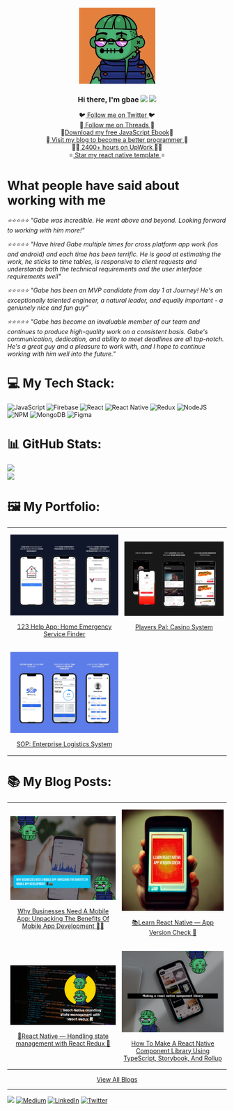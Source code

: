 <p align="center">
  <a href="#"><img width="175px" height="auto" src="https://github.com/daboigbae/images/blob/main/avatar_gabe.JPG?fit=max&w=600" /></a>
</p>
<h3 align="center">Hi there, I'm gbae <img src="https://media.giphy.com/media/hvRJCLFzcasrR4ia7z/giphy.gif" width="28"> <img src="https://emojis.slackmojis.com/emojis/images/1531849430/4246/blob-sunglasses.gif?1531849430" width="28"/>
</h3>

<p align="center">
  🐦<a href="https://twitter.com/daboigbae"> Follow me on Twitter </a>🐦<br/>
  🧵<a href="https://www.threads.net/@daboigbae"> Follow me on Threads </a>🧵<br/>
  📙<a href="https://digitalartdealers.net/javascript">Download my free JavaScript Ebook</a>📙<br/>
  📖<a href="https://digitalartdealers.net/blog/"> Visit my blog to become a better programmer </a>📖<br/>
  👩‍💻<a href="https://www.upwork.com/freelancers/~015773f64f7207d879"> 2400+ hours on UpWork </a>👩‍💻<br/>
  ⭐<a href="https://github.com/daboigbae/react-native-template"> Star my react native template </a>⭐<br/>
</p>

# What people have said about working with me 
  <p><i>⭐⭐⭐⭐⭐ "Gabe was incredible. He went above and beyond. Looking forward to working with him more!"</i></p>
  <p><i>⭐⭐⭐⭐⭐ "Have hired Gabe multiple times for cross platform app work (ios and android) and each time has been terrific. He is good at estimating the work, he sticks to time tables, is responsive to client requests and understands both the technical requirements and the user interface requirements well"</i></p>
  <p><i>⭐⭐⭐⭐⭐ "Gabe has been an MVP candidate from day 1 at Journey! He's an exceptionally talented engineer, a natural leader, and equally important - a geniunely nice and fun guy"</i></p>
  <p><i>⭐⭐⭐⭐⭐ "Gabe has become an invaluable member of our team and continues to produce high-quality work on a consistent basis. Gabe's communication, dedication, and ability to meet deadlines are all top-notch. He's a great guy and a pleasure to work with, and I hope to continue working with him well into the future."</i></p>
  
# 💻 My Tech Stack:
![JavaScript](https://img.shields.io/badge/javascript-%23323330.svg?style=for-the-badge&logo=javascript&logoColor=%23F7DF1E) ![Firebase](https://img.shields.io/badge/firebase-%23039BE5.svg?style=for-the-badge&logo=firebase) ![React](https://img.shields.io/badge/react-%2320232a.svg?style=for-the-badge&logo=react&logoColor=%2361DAFB) ![React Native](https://img.shields.io/badge/react_native-%2320232a.svg?style=for-the-badge&logo=react&logoColor=%2361DAFB) ![Redux](https://img.shields.io/badge/redux-%23593d88.svg?style=for-the-badge&logo=redux&logoColor=white) ![NodeJS](https://img.shields.io/badge/node.js-6DA55F?style=for-the-badge&logo=node.js&logoColor=white) ![NPM](https://img.shields.io/badge/NPM-%23000000.svg?style=for-the-badge&logo=npm&logoColor=white) ![MongoDB](https://img.shields.io/badge/MongoDB-%234ea94b.svg?style=for-the-badge&logo=mongodb&logoColor=white) 	![Figma](https://img.shields.io/badge/figma-%23F24E1E.svg?style=for-the-badge&logo=figma&logoColor=white)

# 📊 GitHub Stats:
![](https://github-readme-stats.vercel.app/api?username=daboigbae&theme=radical&hide_border=false&include_all_commits=true&count_private=true)<br/>
![](https://github-readme-streak-stats.herokuapp.com/?user=daboigbae&theme=radical&hide_border=false)<br/>

# 🖼️ My Portfolio:
<table border="0">
 <tr>
    <td>
		<p align="center">
			<img src="https://github.com/daboigbae/images/blob/main/FqkzPgzaEAAzTph.jpeg" width="100%" />
			<p align="center"><a href="https://123helpapp.com/">123 Help App: Home Emergency Service Finder</a></p>
		</p>
	</td>
	<td>
		<p align="center">
			<img src="https://github.com/daboigbae/images/blob/main/FqkzPg0aYAMTxNx.jpeg" width="100%" />
			<p align="center"><a href="https://yourplayerspal.com/">Players Pal: Casino System</a><p> 
		</p>
	</td>
 </tr>
 <tr>
     <td >
		<p align="center">
			<img src="https://github.com/daboigbae/images/blob/main/FqkzPg0aYAAXu2J.jpeg" width="100%" />
			<p align="center"><a href="https://sopworks.com/">SOP: Enterprise Logistics System</a></p>
		</p>
	</td>
 </tr>
</table>

# 📚 My Blog Posts:
<table border="0">
 <tr>
    <td>
		<p align="center">
			<img src="https://github.com/daboigbae/images/blob/main/why-business-need-apps.webp" width="100%" />
			<p align="center"><a href="https://digitalartdealers.net/blog/why-businesses-need-a-mobile-app-unpacking-the-benefits-of-mobile-app-development/">Why Businesses Need A Mobile App: Unpacking The Benefits Of Mobile App Development 📱💼</a></p>
		</p>
	</td>
	<td>
		<p align="center">
			<img src="https://github.com/daboigbae/images/blob/main/version-check-in-react-native.webp" width="100%" />
			<p align="center"><a href="https://digitalartdealers.net/blog/learn-react-native-app-version-check/">📚Learn React Native — App Version Check 📱</a><p> 
		</p>
	</td>
 </tr>
 <tr>
    <td>
		<p align="center">
			<img src="https://github.com/daboigbae/images/blob/main/react-native-and-redux.webp" width="100%" />
			<p align="center"><a href="https://digitalartdealers.net/blog/using-redux-with-react-native/">📱React Native — Handling state management with React Redux 📝</a></p>
		</p>
	</td>
	<td>
		<p align="center">
			<img src="https://github.com/daboigbae/images/blob/main/making-a-react-native-lib.webp" width="100%" />
			<p align="center"><a href="https://digitalartdealers.net/blog/how-to-make-a-react-native-component-library-using-typescript-storybook-and-rollup/">How To Make A React Native Component Library Using TypeScript, Storybook, And Rollup</a></p>
		</p>
	</td>
 </tr>
</table>
<p align="center"><a href="https://digitalartdealers.net/blog">View All Blogs</a></p>

---
[![](https://visitcount.itsvg.in/api?id=daboigbae&icon=0&color=0)](https://visitcount.itsvg.in)
[![Medium](https://img.shields.io/badge/Medium-12100E?logo=medium&logoColor=white)](https://medium.com/@daboigbae) 
[![LinkedIn](https://img.shields.io/badge/LinkedIn-%230077B5.svg?logo=linkedin&logoColor=white)](https://www.linkedin.com/in/gabriel-higareda-70971259/) [![Twitter](https://img.shields.io/badge/Twitter-%231DA1F2.svg?logo=Twitter&logoColor=white)](https://twitter.com/daboigbae) 
